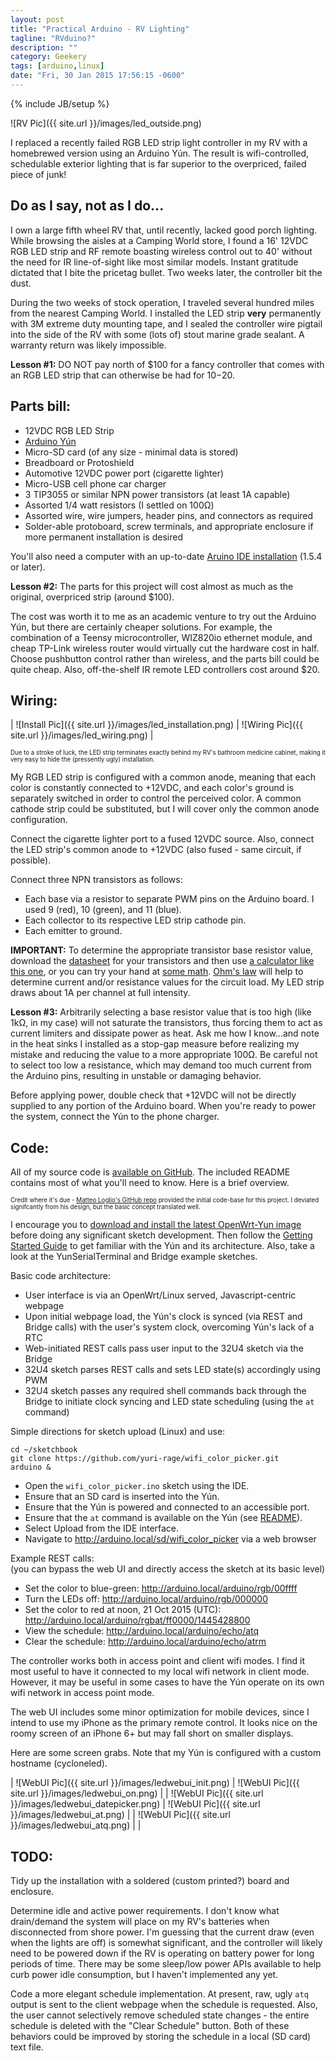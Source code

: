 ```yaml
---
layout: post
title: "Practical Arduino - RV Lighting"
tagline: "RVduino?"
description: ""
category: Geekery
tags: [arduino,linux]
date: "Fri, 30 Jan 2015 17:56:15 -0600"
---
```

{% include JB/setup %}

![RV Pic]({{ site.url }}/images/led_outside.png)

I replaced a recently failed RGB LED strip light controller in my RV with a homebrewed version using an Arduino Yún.  The result is wifi-controlled, schedulable exterior lighting that is far superior to the overpriced, failed piece of junk!

## Do as I say, not as I do... ##
I own a large fifth wheel RV that, until recently, lacked good porch lighting.  While browsing the aisles at a Camping World store, I found a 16' 12VDC RGB LED strip and RF remote boasting wireless control out to 40' without the need for IR line-of-sight like most similar models.  Instant gratitude dictated that I bite the pricetag bullet.  Two weeks later, the controller bit the dust.

During the two weeks of stock operation, I traveled several hundred miles from the nearest Camping World.  I installed the LED strip __very__ permanently with 3M extreme duty mounting tape, and I sealed the controller wire pigtail into the side of the RV with some (lots of) stout marine grade sealant.  A warranty return was likely impossible.

__Lesson #1:__ DO NOT pay north of $100 for a fancy controller that comes with an RGB LED strip that can otherwise be had for $10-$20.

## Parts bill: ##

* 12VDC RGB LED Strip
* [Arduino Yún](http://arduino.cc/en/Main/ArduinoBoardYun?from=Products.ArduinoYUN)
* Micro-SD card (of any size - minimal data is stored)
* Breadboard or Protoshield
* Automotive 12VDC power port (cigarette lighter)
* Micro-USB cell phone car charger
* 3 TIP3055 or similar NPN power transistors (at least 1A capable)
* Assorted 1/4 watt resistors (I settled on 100Ω)
* Assorted wire, wire jumpers, header pins, and connectors as required
* Solder-able protoboard, screw terminals, and appropriate enclosure if more permanent installation is desired


You'll also need a computer with an up-to-date [Aruino IDE installation](http://arduino.cc/en/Main/Software) (1.5.4 or later).

__Lesson #2:__ The parts for this project will cost almost as much as the original, overpriced strip (around $100).

The cost was worth it to me as an academic venture to try out the Arduino Yún, but there are certainly cheaper solutions.  For example, the combination of a Teensy microcontroller, WIZ820io ethernet module, and cheap TP-Link wireless router would virtually cut the hardware cost in half.  Choose pushbutton control rather than wireless, and the parts bill could be quite cheap.  Also, off-the-shelf IR remote LED controllers cost around $20.

## Wiring: ##

| ![Install Pic]({{ site.url }}/images/led_installation.png) | ![Wiring Pic]({{ site.url }}/images/led_wiring.png) |

<sup><sub>Due to a stroke of luck, the LED strip terminates exactly behind my RV's bathroom medicine cabinet, making it very easy to hide the (pressently ugly) installation.</sub></sup>

My RGB LED strip is configured with a common anode, meaning that each color is constantly connected to +12VDC, and each color's ground is separately switched in order to control the perceived color.  A common cathode strip could be substituted, but I will cover only the common anode configuration.

Connect the cigarette lighter port to a fused 12VDC source.  Also, connect the LED strip's common anode to +12VDC (also fused - same circuit, if possible).

Connect three NPN transistors as follows:

* Each base via a resistor to separate PWM pins on the Arduino board.  I used 9 (red), 10 (green), and 11 (blue).
* Each collector to its respective LED strip cathode pin.
* Each emitter to ground.

__IMPORTANT:__ To determine the appropriate transistor base resistor value, download the [datasheet](http://www.onsemi.com/pub_link/Collateral/TIP3055-D.PDF) for your transistors and then use [a calculator like this one](http://www.petervis.com/GCSE_Design_and_Technology_Electronic_Products/transistor_base_resistor_calculator/transistor_base_resistor_calculator.html), or you can try your hand at [some math](http://electronics.stackexchange.com/questions/83685/need-help-calculating-resistance-for-transistor-base).  [Ohm's law](http://www.ohmslawcalculator.com/ohms_law_calculator.php) will help to determine current and/or resistance values for the circuit load.  My LED strip draws about 1A per channel at full intensity.

__Lesson #3:__ Arbitrarily selecting a base resistor value that is too high (like 1kΩ, in my case) will not saturate the transistors, thus forcing them to act as current limiters and dissipate power as heat.  Ask me how I know...and note in the heat sinks I installed as a stop-gap measure before realizing my mistake and reducing the value to a more appropriate 100Ω.  Be careful not to select too low a resistance, which may demand too much current from the Arduino pins, resulting in unstable or damaging behavior.

Before applying power, double check that +12VDC will not be directly supplied to any portion of the Arduino board.  When you're ready to power the system, connect the Yún to the phone charger.

## Code: ##

All of my source code is [available on GitHub](https://github.com/yuri-rage/wifi_color_picker).  The included README contains most of what you'll need to know.  Here is a brief overview.

<sup><sub>Credit where it's due - [Matteo Loglio's GitHub repo](https://github.com/mat-lo/yun-examples/tree/master/color_picker) provided the initial code-base for this project.  I deviated signifcantly from his design, but the basic concept translated well.</sub></sup>

I encourage you to [download and install the latest OpenWrt-Yun image](http://arduino.cc/en/Tutorial/YunSysupgrade) before doing any significant sketch development.  Then follow the [Getting Started Guide](http://arduino.cc/en/Guide/ArduinoYun) to get familiar with the Yún and its architecture.  Also, take a look at the YunSerialTerminal and Bridge example sketches.

Basic code architecture:

* User interface is via an OpenWrt/Linux served, Javascript-centric webpage
* Upon initial webpage load, the Yún's clock is synced (via REST and Bridge calls) with the user's system clock, overcoming Yún's lack of a RTC
* Web-initiated REST calls pass user input to the 32U4 sketch via the Bridge
* 32U4 sketch parses REST calls and sets LED state(s) accordingly using PWM
* 32U4 sketch passes any required shell commands back through the Bridge to initiate clock syncing and LED state scheduling (using the `at` command)

Simple directions for sketch upload (Linux) and use:

    cd ~/sketchbook
    git clone https://github.com/yuri-rage/wifi_color_picker.git
    arduino &

* Open the `wifi_color_picker.ino` sketch using the IDE.
* Ensure that an SD card is inserted into the Yún.
* Ensure that the Yún is powered and connected to an accessible port.
* Ensure that the `at` command is available on the Yún (see [README](https://github.com/yuri-rage/wifi_color_picker)).
* Select Upload from the IDE interface.
* Navigate to <http://arduino.local/sd/wifi_color_picker> via a web browser

Example REST calls:<br>
(you can bypass the web UI and directly access the sketch at its basic level)

* Set the color to blue-green: <http://arduino.local/arduino/rgb/00ffff>
* Turn the LEDs off: <http://arduino.local/arduino/rgb/000000>
* Set the color to red at noon, 21 Oct 2015 (UTC): <http://arduino.local/arduino/rgbat/ff0000/1445428800>
* View the schedule: <http://arduino.local/arduino/echo/atq>
* Clear the schedule: <http://arduino.local/arduino/echo/atrm>


The controller works both in access point and client wifi modes.  I find it most useful to have it connected to my local wifi network in client mode.  However, it may be useful in some cases to have the Yún operate on its own wifi network in access point mode.

The web UI includes some minor optimization for mobile devices, since I intend to use my iPhone as the primary remote control.  It looks nice on the roomy screen of an iPhone 6+ but may fall short on smaller displays.

Here are some screen grabs.  Note that my Yún is configured with a custom hostname (cycloneled).

| ![WebUI Pic]({{ site.url }}/images/ledwebui_init.png) | ![WebUI Pic]({{ site.url }}/images/ledwebui_on.png) |
| ![WebUI Pic]({{ site.url }}/images/ledwebui_datepicker.png) | ![WebUI Pic]({{ site.url }}/images/ledwebui_at.png) |
| ![WebUI Pic]({{ site.url }}/images/ledwebui_atq.png) | |

## TODO: ##

Tidy up the installation with a soldered (custom printed?) board and enclosure.

Determine idle and active power requirements.  I don't know what drain/demand the system will place on my RV's batteries when disconnected from shore power.  I'm guessing that the current draw (even when the lights are off) is somewhat significant, and the controller will likely need to be powered down if the RV is operating on battery power for long periods of time.  There may be some sleep/low power APIs available to help curb power idle consumption, but I haven't implemented any yet.

Code a more elegant schedule implementation.  At present, raw, ugly `atq` output is sent to the client webpage when the schedule is requested.  Also, the user cannot selectively remove scheduled state changes - the entire schedule is deleted with the "Clear Schedule" button.  Both of these behaviors could be improved by storing the schedule in a local (SD card) text file.
